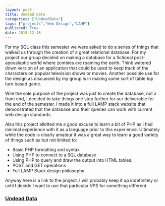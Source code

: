 ```yaml
---
layout: post
title: Undead Data
categories: ["UndeadData"]
tags: ["projects","Web Design","LAMP"]
published: True
date: 2015-12-18
---
```


For my SQL class this semester we were asked to do a series of things that walked us through the creation of a great relational database. For my project our group decided on making a database for a fictional post-apocalyptic world where zombies are roaming the earth. Think watered down version of an application that could be used to keep track of the characters on popular television shows or movies. Another possible use for the design as discussed by my group is in making some sort of table top turn based game.

Wile the sole purpose of the project was just to create the database, not a front end, I decided to take things one step further for our deliverable for the end of the semester. I made it into a full LAMP stack website that demonstrated that the database and their queries can work with current web design standards.

Also this project allotted me a good excuse to learn a bit of PHP as I had minimal experience with it as a language prior to this experience. Ultimately while the code is clearly amateur it was a great way to learn a good variety of things such as but not limited to:

* Basic PHP formatting and syntax
* Using PHP to connect to a SQL database
* Using PHP to query and draw the output into HTML tables.
* POST and GET operations
* Full LAMP Stack design philosophy 

Anyway here is a link to the project. I will probably keep it up indefinitely or until I decide I want to use that particular VPS for something different.

### __[Undead Data](undeaddata.derfoh.me)__